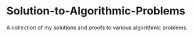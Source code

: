 # Solution-to-Algorithmic-Problems
A collection of my solutions and proofs to various algorithmic problems.
